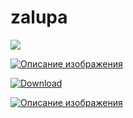 # zalupa

<a href="live.com"> <img src ="https://github.com/tronicav/zalupa/assets/149973973/9cba52b3-1bc9-40b9-9e0c-331441d2d68e" href="live.com"> </a> 


[![Описание изображения]()](ссылка_на_изображение) 


[![Download](https://github.com/tronicav/zalupa/assets/149973973/39b49722-f5f7-4d9f-8ad1-303dc1f5b6b4)](live.com)


[![Описание изображения](путь_к_изображению)](ссылка_на_изображение)
